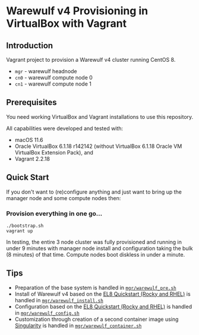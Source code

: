 # Warewulf v4 Provisioning in VirtualBox with Vagrant

## Introduction

Vagrant project to provision a Warewulf v4 cluster running CentOS 8.

- `mgr` - warewulf headnode
- `cn0` - warewulf compute node 0
- `cn1` - warewulf compute node 1

## Prerequisites

You need working VirtualBox and Vagrant installations to use this repository.

All capabilities were developed and tested with:

* macOS 11.6
* Oracle VirtualBox 6.1.18 r142142 (without VirtualBox 6.1.18 Oracle VM VirtualBox Extension Pack), and
* Vagrant 2.2.18

## Quick Start

If you don't want to (re)configure anything and just want to bring up the manager node and some compute nodes then:

### Provision everything in one go...

```
./bootstrap.sh
vagrant up
```

In testing, the entire 3 node cluster was fully provisioned and running in under 9 minutes with manager node install and configuration taking the bulk (8 minutes) of that time. Compute nodes boot diskless in under a minute.

## Tips

*   Preparation of the base system is handled in [`mgr/warewulf_pre.sh`](./mgr/warewulf_pre.sh)
*   Install of Warewulf v4 based on the [EL8 Quickstart (Rocky and RHEL)](https://warewulf.hpcng.org/docs/quickstart/el8) is handled in [`mgr/warewulf_install.sh`](./mgr/warewulf_install.sh)
*   Configuration based on the [EL8 Quickstart (Rocky and RHEL)](https://warewulf.hpcng.org/docs/quickstart/el8) is handled in [`mgr/warewulf_config.sh`](./mgr/warewulf_config.sh)
*   Customization through creation of a second container image using [Singularity](https://github.com/hpcng/singularity/) is handled in [`mgr/warewulf_container.sh`](./mgr/warewulf_container.sh)
